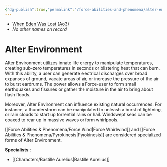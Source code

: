 ```yaml
---
{"dg-publish":true,"permalink":"/force-abilities-and-phenomena/alter-environment/","tags":["universal","alter","forcepower"]}
---
```


- [When Eden Was Lost (Ao3)](https://archiveofourown.org/works/19334440/chapters/45992584)
- *No other names on record*
# Alter Environment
Alter Environment utilizes innate life energy to manipulate temperatures, creating sub-zero temperatures in seconds or blistering heat that can burn. With this ability, a user can generate electrical discharges over broad expanses of ground, vacate areas of air, or increase the pressure of the air to burst eardrums. The power allows a Force-user to form small earthquakes and fissures or gather the moisture in the air to bring about flash floods. 

Moreover, Alter Environment can influence existing natural occurrences. For instance, a thunderstorm can be manipulated to unleash a burst of lightning, or rain clouds to start up torrential rains or hail. Windswept seas can be coaxed to rear up in massive waves or form whirlpools. 

[[Force Abilities & Phenomena/Force Wind\|Force Whirlwind]] and [[Force Abilities & Phenomena/Pyrokinesis\|Pyrokinesis]] are considered specialized forms of Alter Environment.

**Specialists**::
- [[Characters/Bastille Aurelius\|Bastille Aurelius]]
